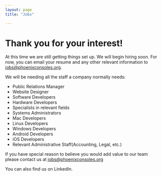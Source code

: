 ```yaml
---
layout: page
title: "Jobs"

---
```




# Thank you for your interest!

At this time we are still getting things set up. We will begin hiring soon. For now, you can email your resume and any other relevant information to jobs@phoenixconsoles.org.

We will be needing all the staff a company normally needs: 

- Public Relations Manager
- Website Designer
- Software Developers 
- Hardware Developers
- Specialists in relevant fields
- Systems Administrators
- Mac Developers
- Linux Developers
- Windows Developers
- Android Developers
- iOS Developers
- Relevant Administrative Staff(Accounting, Legal, etc.)

If you have special reason to believe you would add value to our team please contact us at jobs@phoenixconsoles.org

You can also find us on LinkedIn.

